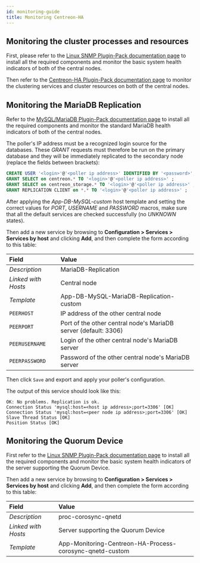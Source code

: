 ```yaml
---
id: monitoring-guide
title: Monitoring Centreon-HA
---
```


## Monitoring the cluster processes and resources

First, please refer to the [Linux SNMP Plugin-Pack documentation page](/pp/integrations/plugin-packs/procedures/operatingsystems-linux-snmp) to install all the required components and monitor the basic system health indicators of both of the central nodes.

Then refer to the [Centreon-HA Plugin-Pack documentation page](/pp/integrations/plugin-packs/procedures/applications-monitoring-centreon-ha) to monitor the clustering services and cluster resources on both of the central nodes.

## Monitoring the MariaDB Replication

Refer to the [MySQL/MariaDB Plugin-Pack documentation page](/pp/integrations/plugin-packs/procedures/applications-databases-mysql) to install all the required components and monitor the standard MariaDB health indicators of both of the central nodes.

The poller's IP address must be a recognized login source for the databases. These *GRANT* requests must therefore be run on the primary database and they will be immediately replicated to the secondary node (replace the fields between brackets):

```sql
CREATE USER '<login>'@'<poller ip address>' IDENTIFIED BY '<password>';
GRANT SELECT on centreon.* TO '<login>'@'<poller ip address>' ;
GRANT SELECT on centreon_storage.* TO '<login>'@'<poller ip address>' ;
GRANT REPLICATION CLIENT on *.* TO '<login>'@'<poller ip address>' ;
```

After applying the *App-DB-MySQL-custom* host template and setting the correct values for *PORT*, *USERNAME* and *PASSWORD* macros, make sure that all the default services are checked successfully (no *UNKNOWN* states).

Then add a new service by browsing to **Configuration > Services > Services by host** and clicking **Add**, and then complete the form according to this table:

| Field               | Value                                                           |
|:--------------------|:----------------------------------------------------------------|
| *Description*       | MariaDB-Replication                                             |
| *Linked with Hosts* | Central node                                                    |
| *Template*          | App-DB-MySQL-MariaDB-Replication-custom                         |
| `PEERHOST`          | IP address of the other central node                            |
| `PEERPORT`          | Port of the other central node's MariaDB server (default: 3306) |
| `PEERUSERNAME`      | Login of the other central node's MariaDB server                |
| `PEERPASSWORD`      | Password of the other central node's MariaDB server             |

Then click `Save` and export and apply your poller's configuration.

The output of this service should look like this:

```text
OK: No problems. Replication is ok.
Connection Status 'mysql:host=<host ip address>;port=3306' [OK]
Connection Status 'mysql:host=<peer node ip address>;port=3306' [OK]
Slave Thread Status [OK]
Position Status [OK]
```

## Monitoring the Quorum Device

First refer to the [Linux SNMP Plugin-Pack documentation page](/pp/integrations/plugin-packs/procedures/operatingsystems-linux-snmp) to install all the required components and monitor the basic system health indicators of the server supporting the Quorum Device.

Then add a new service by browsing to **Configuration > Services > Services by host** and clicking **Add**, and then complete the form according to this table:

| Field               | Value                                                    |
|:--------------------|:---------------------------------------------------------|
| *Description*       | proc-corosync-qnetd                                      |
| *Linked with Hosts* | Server supporting the Quorum Device                      |
| *Template*          | App-Monitoring-Centreon-HA-Process-corosync-qnetd-custom |


